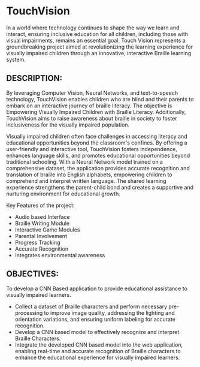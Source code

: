 # TouchVision

In a world where technology continues to shape the way we learn and interact, ensuring inclusive education for all children, including those with visual impairments, remains an essential goal. Touch Vision represents a groundbreaking project aimed at revolutionizing the learning experience for visually impaired children through an innovative, interactive Braille learning system.

## DESCRIPTION: 
By leveraging Computer Vision, Neural Networks, and text-to-speech technology, TouchVision enables children who are blind and their parents to embark on an interactive journey of braille literacy. The objective is Empowering Visually Impaired Children with Braille Literacy. Additionally, TouchVision aims to raise awareness about braille in society to foster inclusiveness for the visually impaired population.

Visually impaired children often face challenges in accessing literacy and educational opportunities beyond the classroom's confines. By offering a user-friendly and interactive tool, TouchVision fosters independence, enhances language skills, and promotes educational opportunities beyond traditional schooling. With a Neural Network model trained on a comprehensive dataset, the application provides accurate recognition and translation of braille into English alphabets, empowering children to comprehend and interpret written language. The shared learning experience strengthens the parent-child bond and creates a supportive and nurturing environment for educational growth.

Key Features of the project:
* Audio based Interface
* Braille Writing Module
* Interactive Game Modules
* Parental Involvement
* Progress Tracking
* Accurate Recognition
* Integrates environmental awareness

## OBJECTIVES: 
To develop a CNN Based application to provide educational assistance to visually impaired learners.
* Collect a dataset of Braille characters and perform necessary pre-processing to improve image quality, addressing the lighting and orientation variations, and ensuring uniform labeling for accurate recognition.
* Develop a CNN based model to effectively recognize and interpret Braille Characters.
* Integrate the developed CNN based model into the web application, enabling real-time and accurate recognition of Braille characters to enhance the educational experience for visually impaired learners.


